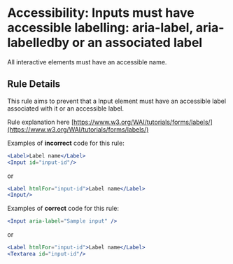 # Accessibility: Inputs must have accessible labelling: aria-label, aria-labelledby or an associated label

<!-- end auto-generated rule header -->

All interactive elements must have an accessible name.

## Rule Details

This rule aims to prevent that a Input element must have an accessible label associated with it or an accessible label.

Rule explanation here [https://www.w3.org/WAI/tutorials/forms/labels/](https://www.w3.org/WAI/tutorials/forms/labels/)

Examples of **incorrect** code for this rule:

```jsx
<Label>Label name</Label>
<Input id="input-id"/>
```

or

```jsx
<Label htmlFor="input-id">Label name</Label>
<Input/>
```

Examples of **correct** code for this rule:

```jsx
<Input aria-label="Sample input" />
```

or

```jsx
<Label htmlFor="input-id">Label name</Label>
<Textarea id="input-id"/>
```
